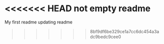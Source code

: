 <<<<<<< HEAD
not empty readme
=======
My first readme
updating readme
>>>>>>> 8bf9df6be329ce1a7cc6dc454a3adc9bedc9cee0
